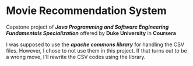# Movie Recommendation System
Capstone project of ***Java Programming and Software Engineering Fundamentals Specialization*** offered by **Duke University** in **Coursera**

I was supposed to use the ***apache commons library*** for handling the CSV files. However, I chose to not use them in this project. If that turns out to be a wrong move, I'll rewrite the CSV codes using the library.